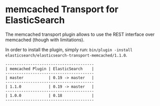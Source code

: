 memcached Transport for ElasticSearch
==================================

The memcached transport plugin allows to use the REST interface over memcached (though with limitations).

In order to install the plugin, simply run: `bin/plugin -install elasticsearch/elasticsearch-transport-memcached/1.1.0`.

    ---------------------------------------
    | memcached Plugin | ElasticSearch    |
    ---------------------------------------
    | master           | 0.19 -> master   |
    ---------------------------------------
    | 1.1.0            | 0.19 -> master   |
    ---------------------------------------
    | 1.0.0            | 0.18             |
    ---------------------------------------

